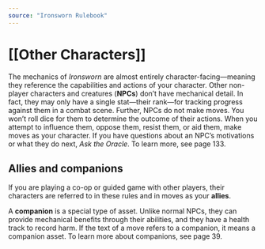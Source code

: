```yaml
---
source: "Ironsworn Rulebook"
---
```

# [[Other Characters]]

The mechanics of _Ironsworn_ are almost entirely character-facing—meaning they reference the capabilities and actions of your character. Other non-player characters and creatures (**NPCs**) don’t have mechanical detail. In fact, they may only have a single stat—their rank—for tracking progress against them in a combat scene. Further, NPCs do not make moves. You won’t roll dice for them to determine the outcome of their actions. When you attempt to influence them, oppose them, resist them, or aid them, make moves as your character. If you have questions about an NPC’s motivations or what they do next, _Ask the Oracle_. To learn more, see page 133.

## Allies and companions

If you are playing a co-op or guided game with other players, their characters are referred to in these rules and in moves as your **allies**. 

A **companion** is a special type of asset. Unlike normal NPCs, they can provide mechanical benefits through their abilities, and they have a health track to record harm. If the text of a move refers to a companion, it means a companion asset. To learn more about companions, see page 39.